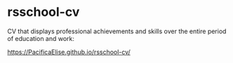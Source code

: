 # rsschool-cv

CV that displays professional achievements and skills over the entire period of education and work:

https://PacificaElise.github.io/rsschool-cv/

